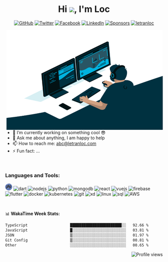 <h1 align="center">Hi <img src="https://media.giphy.com/media/hvRJCLFzcasrR4ia7z/giphy.gif" width="32px">, I'm Loc</h1>
<p align="center">
	<a href="https://github.com/letranloc"><img src="https://img.shields.io/github/followers/letranloc.svg?label=GitHub&style=social" alt="GitHub"></a>
	<a href="https://twitter.com/letranloc"><img src="https://img.shields.io/twitter/follow/letranloc?label=Twitter&style=social" alt="Twitter"></a>
	<a href="https://facebook.com/letranloc"><img src="https://img.shields.io/badge/Facebook-215-white?logo=facebook&style=social" alt="Facebook"></a>
	<a href="https://www.linkedin.com/in/letranloc"><img src="https://img.shields.io/badge/LinkedIn--_.svg?style=social&logo=linkedin" alt="LinkedIn"></a>
	<a href="https://github.com/sponsors/letranloc"><img src="https://img.shields.io/badge/Sponsors--_.svg?style=social&logo=github&logoColor=EA4AAA" alt="Sponsors"></a>
  <a href="https://paypal.me/letranloc"><img src="https://img.shields.io/badge/paypal-letranloc-blue" alt="letranloc"></a>
</p>

<img align="right" alt="GIF" src="https://github.com/letranloc/letranloc/blob/master/code.gif?raw=true" width="500" height="320" />

- 🔭 I’m currently working on something cool 😎
- 💬 Ask me about anything, I am happy to help
- 📫 How to reach me: abc@letranloc.com
- ⚡ Fun fact: ...

<br />

### Languages and Tools:
<p align="left">
  <img src="https://raw.githubusercontent.com/php/web-php/master/images/logos/new-php-logo.png" alt="php" width="22" height="22"/>
  <img src="https://www.vectorlogo.zone/logos/dartlang/dartlang-icon.svg" alt="dart" width="22" height="22"/>
  <img src="https://nodejs.org/static/images/favicons/favicon-32x32.png" alt="nodejs" width="22" height="22"/>
  <img src="https://www.python.org/static/apple-touch-icon-72x72-precomposed.png" alt="python" width="22" height="22"/>
  <img src="https://www.clipartmax.com/png/middle/114-1147615_mongodb-leaf-open-source-nosql-database-startups-mongodb-logo.png" alt="mongodb" width="22" height="22"/>
  <img src="https://www.vhv.rs/dpng/d/22-221315_react-native-logo-hd-png-download.png" alt="react" width="22" height="22"/>
  <img src="https://e7.pngegg.com/pngimages/789/586/png-clipart-gray-and-green-v-vue-js-logo-icons-logos-emojis-tech-companies-thumbnail.png" alt="vuejs" width="22" height="22"/>
  <img src="https://www.vectorlogo.zone/logos/firebase/firebase-icon.svg" alt="firebase" width="22" height="22"/>
  <img src="https://www.vectorlogo.zone/logos/flutterio/flutterio-icon.svg" alt="flutter" width="22" height="22"/>
  <img src="https://www.docker.com/wp-content/uploads/2022/03/Moby-logo.png" alt="docker" width="22" height="22"/>
  <img src="https://kubernetes.io/images/kubernetes-192x192.png" alt="kubernetes" width="22" height="22"/>
  <img src="https://www.vectorlogo.zone/logos/git-scm/git-scm-icon.svg" alt="git" width="22" height="22"/>
  <img src="https://www.adobe.com/content/dam/cc/us/en/creative-cloud/xd.svg" alt="xd" width="22" height="22"/>
  <img src="https://cdn.imgbin.com/19/6/5/imgbin-linux-distribution-linux-kernel-tux-linux-3Bspqn5TvxZFThqGjMg0kujry.jpg" alt="linux" width="22" height="22"/>
  <img src="https://www.clipartmax.com/png/middle/243-2432711_azure-sql-database-icon.png" alt="sql" width="22" height="22"/>
  <img src="https://upload.wikimedia.org/wikipedia/commons/thumb/5/5c/AWS_Simple_Icons_AWS_Cloud.svg/1024px-AWS_Simple_Icons_AWS_Cloud.svg.png" alt="AWS" width="22" height="22"/>
</p>

<br />

📊 **WakaTime Week Stats:**
<!--START_SECTION:waka-->

```text
TypeScript                   ███████████████████████░░   92.66 %
JavaScript                   █░░░░░░░░░░░░░░░░░░░░░░░░   03.81 %
JSON                         ▒░░░░░░░░░░░░░░░░░░░░░░░░   01.97 %
Git Config                   ▒░░░░░░░░░░░░░░░░░░░░░░░░   00.81 %
Other                        ░░░░░░░░░░░░░░░░░░░░░░░░░   00.65 %
```

<!--END_SECTION:waka-->
<p align="right">
  <img src="https://komarev.com/ghpvc/?username=letranloc&color=blue" alt="Profile views" />
</p>
